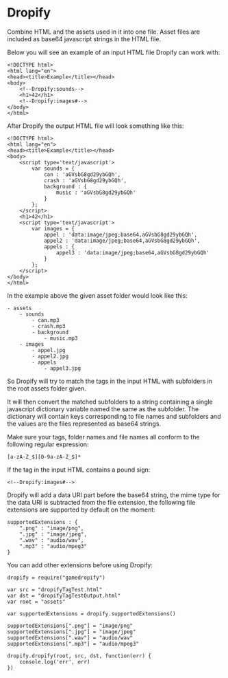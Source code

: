 Dropify
===

Combine HTML and the assets used in it into one file. Asset files are included as base64 javascript strings in the HTML file.

Below you will see an example of an input HTML file Dropify can work with:

	<!DOCTYPE html>
	<html lang="en">
	<head><title>Example</title></head>
	<body>
	    <!--Dropify:sounds-->
	    <h1>42</h1>
	    <!--Dropify:images#-->
	</body>
	</html>
	
After Dropify the output HTML file will look something like this:

	<!DOCTYPE html>
	<html lang="en">
	<head><title>Example</title></head>
	<body>
	    <script type='text/javascript'> 
	        var sounds = {
	            can : 'aGVsbG8gd29ybGQh', 
	            crash : 'aGVsbG8gd29ybGQh', 
	            background : {
	                music : 'aGVsbG8gd29ybGQh'
	            }
	        }; 
	    </script>
	    <h1>42</h1>
	    <script type='text/javascript'> 
	        var images = {
	            appel : 'data:image/jpeg;base64,aGVsbG8gd29ybGQh', 
	            appel2 : 'data:image/jpeg;base64,aGVsbG8gd29ybGQh', 
	            appels : {
	                appel3 : 'data:image/jpeg;base64,aGVsbG8gd29ybGQh'
	            }
	        }; 
	    </script>
	</body>
	</html>	

In the example above the given asset folder would look like this:

	- assets
		- sounds
			- can.mp3
			- crash.mp3
			- background
				- music.mp3
		- images
			- appel.jpg
			- appel2.jpg
			- appels
				- appel3.jpg

So Dropify will try to match the tags in the input HTML with subfolders in the root assets folder given. 

It will then convert the matched subfolders to a <script></script> string containing a single javascript dictionary variable named the same as the subfolder. The dictionary will contain keys corresponding to file names and subfolders and the values are the files represented as base64 strings.

Make sure your tags, folder names and file names all conform to the following regular expression:
	
	[a-zA-Z_$][0-9a-zA-Z_$]*

If the tag in the input HTML contains a pound sign:

	<!--Dropify:images#-->

Dropify will add a data URI part before the base64 string, the mime type for the data URI is subtracted from the file extension, the following file extensions are supported by default on the moment:

	supportedExtensions : {
        ".png" : "image/png",
        ".jpg" : "image/jpeg",
        ".wav" : "audio/wav",
        ".mp3" : "audio/mpeg3"
    }
    
You can add other extensions before using Dropify:

	dropify = require("gamedropify")

	var src = "dropifyTagTest.html"
	var dst = "dropifyTagTestOutput.html"
	var root = "assets"
	
	var supportedExtensions = dropify.supportedExtensions()
	
	supportedExtensions[".png"] = "image/png"
	supportedExtensions[".jpg"] = "image/jpeg"
	supportedExtensions[".wav"] = "audio/wav"
	supportedExtensions[".mp3"] = "audio/mpeg3"
	
	dropify.dropify(root, src, dst, function(err) {
	    console.log('err', err)
	})

   
